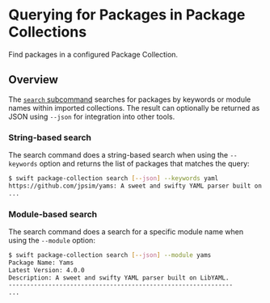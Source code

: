 # Querying for Packages in Package Collections

Find packages in a configured Package Collection.

## Overview

The [`search` subcommand](<doc:PackageCollectionSearch>) searches for packages by keywords or module names within imported collections. The result can optionally be returned as JSON using `--json` for
integration into other tools.

### String-based search

The search command does a string-based search when using the `--keywords` option and returns the list of packages that matches the query:

```bash
$ swift package-collection search [--json] --keywords yaml
https://github.com/jpsim/yams: A sweet and swifty YAML parser built on LibYAML.
...
```

### Module-based search

The search command does a search for a specific module name when using the `--module` option:

```bash
$ swift package-collection search [--json] --module yams
Package Name: Yams
Latest Version: 4.0.0
Description: A sweet and swifty YAML parser built on LibYAML.
--------------------------------------------------------------
...
```


